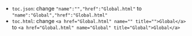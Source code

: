 - `toc.json`: change `"name":"","href":"Global.html"` to `"name":"Global","href":"Global.html"`
- `toc.html`: change `<a href="Global.html" name="" title="">Global</a>` to `<a href="Global.html" name="Global" title="Global">Global</a>`